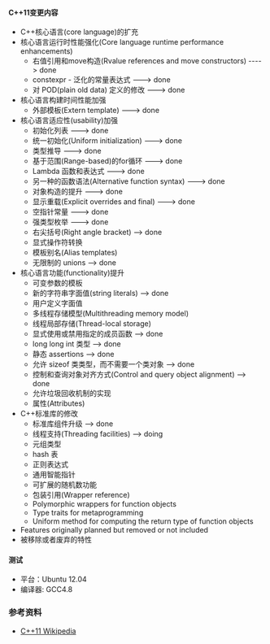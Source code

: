#### C++11变更内容 ####

+ C++核心语言(core language)的扩充
+ 核心语言运行时性能强化(Core language runtime performance enhancements)
  + 右值引用和move构造(Rvalue references and move constructors) ---->  done
  + constexpr - 泛化的常量表达式  ---> done
  + 对 POD(plain old data) 定义的修改 ---> done
+ 核心语言构建时间性能加强
  + 外部模板(Extern template) ---> done
+ 核心语言适应性(usability)加强
  + 初始化列表 ---> done
  + 统一初始化(Uniform initialization) ---> done
  + 类型推导 ---> done
  + 基于范围(Range-based)的for循环 ---> done
  + Lambda 函数和表达式 ---> done
  + 另一种的函数语法(Alternative function syntax) ---> done
  + 对象构造的提升 ---> done
  + 显示重载(Explicit overrides and final) ---> done
  + 空指针常量 ---> done
  + 强类型枚举 ---> done
  + 右尖括号(Right angle bracket) --> done
  + 显式操作符转换
  + 模板别名(Alias templates)
  + 无限制的 unions --> done
+ 核心语言功能(functionality)提升
  + 可变参数的模板
  + 新的字符串字面值(string literals) --> done
  + 用户定义字面值
  + 多线程存储模型(Multithreading memory model)
  + 线程局部存储(Thread-local storage)
  + 显式使用或禁用指定的成员函数 --> done
  + long long int 类型 --> done
  + 静态 assertions --> done
  + 允许 sizeof 类类型，而不需要一个类对象 --> done
  + 控制和查询对象对齐方式(Control and query object alignment) --> done
  + 允许垃圾回收机制的实现
  + 属性(Attributes)
+ C++标准库的修改
  + 标准库组件升级 --> done
  + 线程支持(Threading facilities) --> doing
  + 元组类型
  + hash 表
  + 正则表达式
  + 通用智能指针
  + 可扩展的随机数功能
  + 包装引用(Wrapper reference)
  + Polymorphic wrappers for function objects
  + Type traits for metaprogramming
  + Uniform method for computing the return type of function objects
+ Features originally planned but removed or not included
+ 被移除或者废弃的特性

#### 测试 ####
+ 平台：Ubuntu 12.04
+ 编译器: GCC4.8

### 参考资料 ###
+ [C++11 Wikipedia](http://en.wikipedia.org/wiki/C%2B%2B11)
